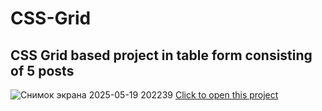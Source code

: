 # CSS-Grid
## CSS Grid based project in table form consisting of 5 posts
![Снимок экрана 2025-05-19 202239](https://github.com/user-attachments/assets/00a2caa5-d013-457d-a941-caed568902b8)
[Click to open this project](https://glinskiarseni.github.io/CSS-Grid/)
